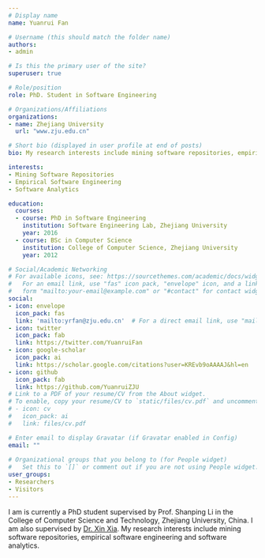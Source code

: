 ```yaml
---
# Display name
name: Yuanrui Fan

# Username (this should match the folder name)
authors:
- admin

# Is this the primary user of the site?
superuser: true

# Role/position
role: PhD. Student in Software Engineering

# Organizations/Affiliations
organizations:
- name: Zhejiang University
  url: "www.zju.edu.cn"

# Short bio (displayed in user profile at end of posts)
bio: My research interests include mining software repositories, empirical software engineering and software analytics.

interests:
- Mining Software Repositories
- Empirical Software Engineering
- Software Analytics

education:
  courses:
  - course: PhD in Software Engineering
    institution: Software Engineering Lab, Zhejiang University
    year: 2016
  - course: BSc in Computer Science
    institution: College of Computer Science, Zhejiang University
    year: 2012

# Social/Academic Networking
# For available icons, see: https://sourcethemes.com/academic/docs/widgets/#icons
#   For an email link, use "fas" icon pack, "envelope" icon, and a link in the
#   form "mailto:your-email@example.com" or "#contact" for contact widget.
social:
- icon: envelope
  icon_pack: fas
  link: 'mailto:yrfan@zju.edu.cn'  # For a direct email link, use "mailto:test@example.org".
- icon: twitter
  icon_pack: fab
  link: https://twitter.com/YuanruiFan
- icon: google-scholar
  icon_pack: ai
  link: https://scholar.google.com/citations?user=KREvb9oAAAAJ&hl=en
- icon: github
  icon_pack: fab
  link: https://github.com/YuanruiZJU
# Link to a PDF of your resume/CV from the About widget.
# To enable, copy your resume/CV to `static/files/cv.pdf` and uncomment the lines below.  
# - icon: cv
#   icon_pack: ai
#   link: files/cv.pdf

# Enter email to display Gravatar (if Gravatar enabled in Config)
email: ""
  
# Organizational groups that you belong to (for People widget)
#   Set this to `[]` or comment out if you are not using People widget.  
user_groups:
- Researchers
- Visitors
---
```


I am is currently a PhD student supervised by Prof. Shanping Li in the College of Computer Science and Technology, Zhejiang University, China. I am also supervised by [Dr. Xin Xia](https://xin-xia.github.io/). My research interests include mining software repositories, empirical software engineering and software analytics.
